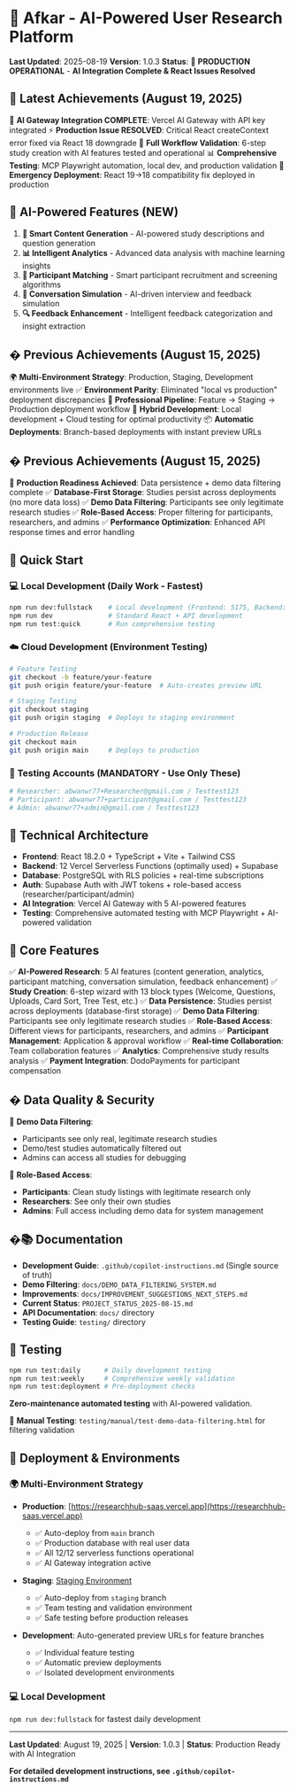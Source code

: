 # 🧠 Afkar - AI-Powered User Research Platform

**Last Updated**: 2025-08-19
**Version**: 1.0.3
**Status**: 🚀 **PRODUCTION OPERATIONAL** - **AI Integration Complete & React Issues Resolved**

## 🎉 Latest Achievements (August 19, 2025)

🤖 **AI Gateway Integration COMPLETE**: Vercel AI Gateway with API key integrated
⚡ **Production Issue RESOLVED**: Critical React createContext error fixed via React 18 downgrade
🔧 **Full Workflow Validation**: 6-step study creation with AI features tested and operational
📊 **Comprehensive Testing**: MCP Playwright automation, local dev, and production validation
🚀 **Emergency Deployment**: React 19→18 compatibility fix deployed in production

## 🎯 AI-Powered Features (NEW)

1. **🧠 Smart Content Generation** - AI-powered study descriptions and question generation
2. **📊 Intelligent Analytics** - Advanced data analysis with machine learning insights
3. **🎯 Participant Matching** - Smart participant recruitment and screening algorithms
4. **💬 Conversation Simulation** - AI-driven interview and feedback simulation
5. **🔍 Feedback Enhancement** - Intelligent feedback categorization and insight extraction

## � Previous Achievements (August 15, 2025)

🌍 **Multi-Environment Strategy**: Production, Staging, Development environments live
✅ **Environment Parity**: Eliminated "local vs production" deployment discrepancies
🚀 **Professional Pipeline**: Feature → Staging → Production deployment workflow
🔄 **Hybrid Development**: Local development + Cloud testing for optimal productivity
📦 **Automatic Deployments**: Branch-based deployments with instant preview URLs

## � Previous Achievements (August 15, 2025)

🎯 **Production Readiness Achieved**: Data persistence + demo data filtering complete
✅ **Database-First Storage**: Studies persist across deployments (no more data loss)
✅ **Demo Data Filtering**: Participants see only legitimate research studies
✅ **Role-Based Access**: Proper filtering for participants, researchers, and admins
✅ **Performance Optimization**: Enhanced API response times and error handling

## 🚀 Quick Start

### 💻 **Local Development** (Daily Work - Fastest)
```bash
npm run dev:fullstack    # Local development (Frontend: 5175, Backend: 3003)
npm run dev              # Standard React + API development
npm run test:quick       # Run comprehensive testing
```

### ☁️ **Cloud Development** (Environment Testing)
```bash
# Feature Testing
git checkout -b feature/your-feature
git push origin feature/your-feature  # Auto-creates preview URL

# Staging Testing  
git checkout staging
git push origin staging  # Deploys to staging environment

# Production Release
git checkout main
git push origin main     # Deploys to production
```

### 🧪 **Testing Accounts** (MANDATORY - Use Only These)
```bash
# Researcher: abwanwr77+Researcher@gmail.com / Testtest123
# Participant: abwanwr77+participant@gmail.com / Testtest123  
# Admin: abwanwr77+admin@gmail.com / Testtest123
```

## 📁 Technical Architecture

- **Frontend**: React 18.2.0 + TypeScript + Vite + Tailwind CSS
- **Backend**: 12 Vercel Serverless Functions (optimally used) + Supabase
- **Database**: PostgreSQL with RLS policies + real-time subscriptions
- **Auth**: Supabase Auth with JWT tokens + role-based access (researcher/participant/admin)
- **AI Integration**: Vercel AI Gateway with 5 AI-powered features
- **Testing**: Comprehensive automated testing with MCP Playwright + AI-powered validation

## 🎯 Core Features

✅ **AI-Powered Research**: 5 AI features (content generation, analytics, participant matching, conversation simulation, feedback enhancement)
✅ **Study Creation**: 6-step wizard with 13 block types (Welcome, Questions, Uploads, Card Sort, Tree Test, etc.)
✅ **Data Persistence**: Studies persist across deployments (database-first storage)
✅ **Demo Data Filtering**: Participants see only legitimate research studies
✅ **Role-Based Access**: Different views for participants, researchers, and admins
✅ **Participant Management**: Application & approval workflow
✅ **Real-time Collaboration**: Team collaboration features
✅ **Analytics**: Comprehensive study results analysis
✅ **Payment Integration**: DodoPayments for participant compensation

## � Data Quality & Security

🎯 **Demo Data Filtering**: 
- Participants see only real, legitimate research studies
- Demo/test studies automatically filtered out
- Admins can access all studies for debugging

🔐 **Role-Based Access**:
- **Participants**: Clean study listings with legitimate research only
- **Researchers**: See only their own studies
- **Admins**: Full access including demo data for system management

## �📚 Documentation

- **Development Guide**: `.github/copilot-instructions.md` (Single source of truth)
- **Demo Filtering**: `docs/DEMO_DATA_FILTERING_SYSTEM.md`
- **Improvements**: `docs/IMPROVEMENT_SUGGESTIONS_NEXT_STEPS.md`
- **Current Status**: `PROJECT_STATUS_2025-08-15.md`
- **API Documentation**: `docs/` directory
- **Testing Guide**: `testing/` directory

## 🧪 Testing

```bash
npm run test:daily      # Daily development testing
npm run test:weekly     # Comprehensive weekly validation
npm run test:deployment # Pre-deployment checks
```

**Zero-maintenance automated testing** with AI-powered validation.

🔬 **Manual Testing**: `testing/manual/test-demo-data-filtering.html` for filtering validation

## 🚀 Deployment & Environments

### 🌍 **Multi-Environment Strategy**

- **Production**: [https://researchhub-saas.vercel.app](https://researchhub-saas.vercel.app)
  - ✅ Auto-deploy from `main` branch
  - ✅ Production database with real user data
  - ✅ All 12/12 serverless functions operational
  - ✅ AI Gateway integration active

- **Staging**: [Staging Environment](https://researchhub-saas-rmwizk1az-mohmmed-alwakids-projects.vercel.app)
  - ✅ Auto-deploy from `staging` branch  
  - ✅ Team testing and validation environment
  - ✅ Safe testing before production releases

- **Development**: Auto-generated preview URLs for feature branches
  - ✅ Individual feature testing
  - ✅ Automatic preview deployments
  - ✅ Isolated development environments

### 💻 **Local Development**

`npm run dev:fullstack` for fastest daily development

---

**Last Updated**: August 19, 2025 | **Version**: 1.0.3 | **Status**: Production Ready with AI Integration

**For detailed development instructions, see `.github/copilot-instructions.md`**
